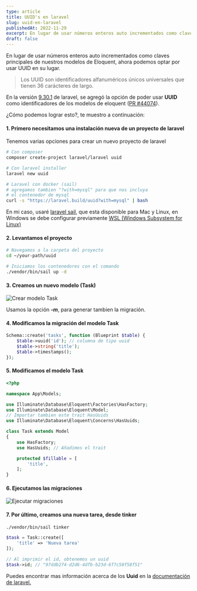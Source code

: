 ```yaml
---
type: article
title: UUID's en laravel
slug: uuid-en-laravel
publishedAt: 2022-11-29
excerpt: En lugar de usar números enteros auto incrementados como claves principales de nuestros modelos de Eloquent, ahora podemos optar por usar UUID en su lugar...
draft: false
---
```


En lugar de usar números enteros auto incrementados como claves principales de nuestros modelos de Eloquent, ahora podemos optar por usar UUID en su lugar.

> Los UUID son identificadores alfanuméricos únicos universales que tienen 36 carácteres de largo.

En la versión <a href="https://github.com/laravel/framework/releases/tag/v9.30.1" class="font-semibold text-red-700" target="_blank">9.30.1</a> de laravel, se agregó la opción de poder usar **UUID** como identificadores de los modelos de eloquent (<a href="https://github.com/laravel/framework/pull/44074" target="_blank" class="font-semibold text-red-700">PR #44074</a>).

¿Cómo podemos lograr esto?, te muestro a continuación:

#### 1. Primero necesitamos una instalación nueva de un proyecto de laravel

Tenemos varias opciones para crear un nuevo proyecto de laravel

```bash
# Con composer
composer create-project laravel/laravel uuid

# Con laravel installer
laravel new uuid

# Laravel con docker (sail)
# agregamos tambien "?with=mysql" para que nos incluya
# el contenedor de mysql
curl -s "https://laravel.build/uuid?with=mysql" | bash
```

En mi caso, usaré <a href="https://laravel.com/docs/9.x/sail" target="_blank" class="font-semibold text-red-700">laravel sail</a>, que esta disponible para Mac y Linux, en Windows se debe configurar previamente <a href="https://learn.microsoft.com/en-us/windows/wsl/install" class="font-semibold text-red-700" target="_blank">WSL (Windows Subsystem for Linux)</a>

#### 2. Levantamos el proyecto

```bash
# Navegamos a la carpeta del proyecto
cd ~/your-path/uuid

# Iniciamos los contenedores con el comando
./vendor/bin/sail up -d
```

#### 3. Creamos un nuevo modelo (Task)

![Crear modelo Task](/images/uuids-en-laravel/make-model.png)

Usamos la opción _**-m**_, para generar tambien la migración.

#### 4. Modificamos la migración del modelo Task

```php
Schema::create('tasks', function (Blueprint $table) {
    $table->uuid('id'); // columna de tipo uuid
    $table->string('title');
    $table->timestamps();
});
```

#### 5. Modificamos el modelo Task

```php
<?php

namespace App\Models;

use Illuminate\Database\Eloquent\Factories\HasFactory;
use Illuminate\Database\Eloquent\Model;
// Importar tambien este trait HasUuids
use Illuminate\Database\Eloquent\Concerns\HasUuids;

class Task extends Model
{
    use HasFactory;
    use HasUuids; // Añadimos el trait

    protected $fillable = [
        'title',
    ];
}
```

#### 6. Ejecutamos las migraciones

![Ejecutar migraciones](/images/uuids-en-laravel/run-migrations.png)

#### 7. Por último, creamos una nueva tarea, desde tinker

```bash
./vendor/bin/sail tinker
```

```php
$task = Task::create([
    'title' => 'Nueva tarea'
]);

// Al imprimir el id, obtenemos un uuid
$task->id; // "97ddb274-d2d6-4dfb-b23d-6f7c50f58f51"
```

Puedes encontrar mas información acerca de los **Uuid** en la <a href="https://laravel.com/docs/9.x/eloquent#uuid-and-ulid-keys" class="font-semibold text-red-600" target="_blank">documentación de laravel.</a>
